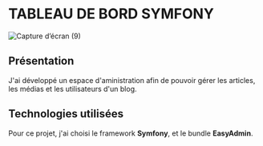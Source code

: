  # TABLEAU DE BORD SYMFONY 

![Capture d’écran (9)](https://github.com/alicemimouni/dashboard-symfony-easyadmin-blog/assets/82211729/4b5d4d9f-447d-4b50-9784-4f1671dfcfa9)

## Présentation

J'ai développé un espace d'aministration afin de pouvoir gérer les articles, les médias et les utilisateurs d'un blog.

## Technologies utilisées

Pour ce projet, j'ai choisi le framework **Symfony**, et le bundle **EasyAdmin**.

